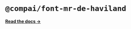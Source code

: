 # `@compai/font-mr-de-haviland`

[**Read the docs &rarr;**](https://components.ai/docs/typefaces/mr-de-haviland)
